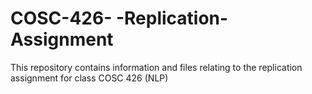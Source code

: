 # COSC-426- -Replication-Assignment
This repository contains information and files relating to the replication assignment for class COSC 426 (NLP)
